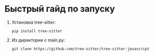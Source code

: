# Быстрый гайд по запуску
1. Установка tree-sitter:
   ```
   pip install tree-sitter
   ```
3. Из директории с main.py:
   ```
   git clone https://github.com/tree-sitter/tree-sitter-javascript
   ```
   
